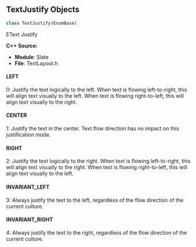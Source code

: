 ## TextJustify Objects

```python
class TextJustify(EnumBase)
```

EText Justify

**C++ Source:**

- **Module**: Slate
- **File**: TextLayout.h

<a id="unreal.TextJustify.LEFT"></a>

#### LEFT

0: Justify the text logically to the left.
When text is flowing left-to-right, this will align text visually to the left.
When text is flowing right-to-left, this will align text visually to the right.

<a id="unreal.TextJustify.CENTER"></a>

#### CENTER

1: Justify the text in the center.
Text flow direction has no impact on this justification mode.

<a id="unreal.TextJustify.RIGHT"></a>

#### RIGHT

2: Justify the text logically to the right.
When text is flowing left-to-right, this will align text visually to the right.
When text is flowing right-to-left, this will align text visually to the left.

<a id="unreal.TextJustify.INVARIANT_LEFT"></a>

#### INVARIANT_LEFT

3: Always justify the text to the left, regardless of the flow direction of the current culture.

<a id="unreal.TextJustify.INVARIANT_RIGHT"></a>

#### INVARIANT_RIGHT

4: Always justify the text to the right, regardless of the flow direction of the current culture.

<a id="unreal.TextWrappingPolicy"></a>